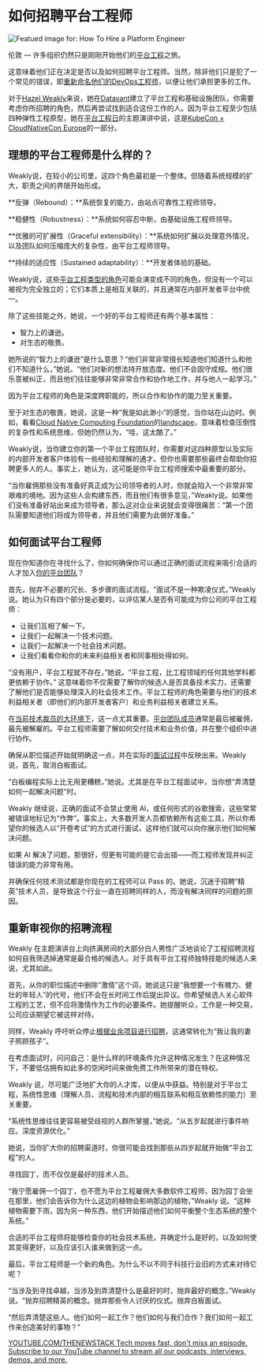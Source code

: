 # 如何招聘平台工程师

![Featued image for: How To Hire a Platform Engineer](https://cdn.thenewstack.io/media/2025/04/dbe64e47-hazel-weakly-kubecon-2025-2-1024x576.jpg)

伦敦 — 许多组织仍然只是刚刚开始他们的[平台工程](https://thenewstack.io/platform-engineering/)之旅。

这意味着他们正在决定是否以及如何招聘平台工程师。当然，除非他们只是犯了一个常见的错误，即[重新命名他们的DevOps工程师](https://thenewstack.io/platform-engineering-wont-kill-the-devops-star/)，以便让他们承担更多的工作。

对于[Hazel Weakly](https://www.linkedin.com/in/hazelweakly/)来说，她在[Datavant](https://www.datavant.com/)建立了平台工程和基础设施团队，你需要考虑你所招聘的角色，然后再尝试找到适合这份工作的人。因为平台工程至少包括四种弹性工程原型，她在[平台工程日](https://events.linuxfoundation.org/kubecon-cloudnativecon-europe/co-located-events/platform-engineering-day/)的主题演讲中说，这是[KubeCon + CloudNativeCon Europe](https://events.linuxfoundation.org/kubecon-cloudnativecon-europe/)的一部分。

## 理想的平台工程师是什么样的？

Weakly说，在较小的公司里，这四个角色最初是一个整体。但随着系统规模的扩大，职责之间的界限开始形成。

**反弹（Rebound）：**系统恢复的能力，由站点可靠性工程师领导。

**稳健性（Robustness）：**系统如何容忍中断，由基础设施工程师领导。

**优雅的可扩展性（Graceful extensibility）：**系统如何扩展以处理意外情况，以及团队如何压缩庞大的复杂性，由平台工程师领导。

**持续的适应性（Sustained adaptability）：**开发者体验的基础。

Weakly说，这些[平台工程类型的角色](https://thenewstack.io/what-makes-the-ideal-platform-engineer/)可能会演变成不同的角色，但没有一个可以被视为完全独立的；它们本质上是相互关联的，并且通常在内部开发者平台中统一。

除了这些技能之外，她说，一个好的平台工程师还有两个基本属性：

- 智力上的谦逊。
- 对生态的敬畏。

她所说的“智力上的谦逊”是什么意思？“他们非常非常擅长知道他们知道什么和他们不知道什么，”她说。“他们对新的想法持开放态度。他们不会固守成规。他们很乐意被纠正，而且他们往往能够非常非常合作和协作地工作，并与他人一起学习。”

因为平台工程师的角色是深度跨职能的，所以合作和协作的能力至关重要。

至于对生态的敬畏，她说，这是一种“我是如此渺小”的感觉，当你站在山边时。例如，看看[Cloud Native Computing Foundation](https://cncf.io/?utm_content=inline+mention)的[landscape](https://landscape.cncf.io/)，意味着检查压倒性的复杂性和系统思维，但她仍然认为，“哇，这太酷了。”

Weakly说，当你建立你的第一个平台工程团队时，你需要对这四种原型以及实际的内部开发者客户体验有一些经验和理解的通才。但你也需要那些最终会帮助你招聘更多人的人。事实上，她认为，这可能是你平台工程师搜索中最重要的部分。

“当你雇佣那些没有准备好真正成为公司领导者的人时，你就会陷入一个非常非常艰难的境地。因为这些人会构建东西，而且他们有很多意见，”Weakly说。如果他们没有准备好站出来成为领导者，那么这对企业来说就会变得很痛苦：“第一个团队需要知道他们将成为领导者，并且他们需要为此做好准备。”

## 如何面试平台工程师

现在你知道你在寻找什么了，你如何确保你可以通过正确的面试流程来吸引合适的人才加入[你的平台团队](https://thenewstack.io/how-a-devops-team-became-a-platform-engineering-team/)？

首先，抛弃不必要的冗长、多步骤的面试流程。“面试不是一种欺凌仪式，”Weakly说。她认为只有四个部分是必要的，以评估某人是否有可能成为你公司的平台工程师：

- 让我们互相了解一下。
- 让我们一起解决一个技术问题。
- 让我们一起解决一个社会技术问题。
- 让我们看看你和你的未来利益相关者和同事相处得如何。

“没有用户，平台工程就不存在，”她说。“平台工程，比工程领域的任何其他学科都更依赖于协作。”
这意味着你不仅需要了解你的候选人是否具备技术实力，还需要了解他们是否能够处理深入的社会技术工作。平台工程师的角色需要与他们的技术利益相关者（即他们的内部开发者客户）和业务利益相关者建立关系。

在[当前技术裁员的大环境下](https://thenewstack.io/how-tech-industry-layoffs-are-impacting-developers/)，这一点尤其重要。[平台团队成员](https://thenewstack.io/how-to-be-an-effective-platform-engineering-team/)通常是最后被雇佣，最先被解雇的。平台工程师需要了解如何交付技术和业务价值，并在整个组织中进行协作。

确保从职位描述开始就明确这一点，并在实际的[面试过程](https://thenewstack.io/how-to-make-tech-interviews-suck-less/)中反映出来。Weakly 说，首先，取消白板面试。

“白板编程实际上比无用更糟糕，”她说。尤其是在平台工程面试中，当你想“弄清楚如何一起解决问题”时。

Weakly 继续说，正确的面试不会禁止使用 AI，或任何形式的谷歌搜索，这些常常被错误地标记为“作弊”。事实上，大多数开发人员都依赖所有这些工具，所以你希望你的候选人以“开卷考试”的方式进行面试，这样他们就可以向你展示他们如何解决问题。

如果 AI 解决了问题，那很好，但更有可能的是它会出错——而工程师发现并纠正错误的能力非常有用。

并确保任何技术测试都是你现在的工程师可以 Pass 的。她说，沉迷于招聘“精英”技术人员，是导致这个行业一直在招聘同样的人，而没有解决同样的问题的原因。

## 重新审视你的招聘流程

Weakly 在主题演讲台上向挤满房间的大部分白人男性广泛地谈论了工程招聘流程如何自我筛选掉通常是最合格的候选人。对于具有平台工程师独特技能的候选人来说，尤其如此。

首先，从你的职位描述中删除“激情”这个词，她说这只是“我想要一个有魄力、健壮的年轻人”的代号，他们不会在长时间工作后提出异议。你希望候选人关心软件工程的工艺，但不应将激情作为工作的必要条件。她提醒听众，工作是一种交易，公司应该期望它被这样对待。

同样，Weakly 呼吁听众停止[根据业余项目进行招聘](https://thenewstack.io/open-source-needs-younger-maintainers-how-can-it-get-them/)，这通常转化为“我让我的妻子照顾孩子”。

在考虑面试时，问问自己：是什么样的环境条件允许这种情况发生？在这种情况下，不要低估拥有如此多的空闲时间来做免费工作所带来的潜在特权。

Weakly 说，尽可能广泛地扩大你的人才库，以便从中获益。特别是对于平台工程，系统性思维（理解人员、流程和技术内部的相互联系和相互依赖性的能力）至关重要。

“系统性思维往往更容易被受歧视的人群所掌握，”她说。“从五岁起就进行事件响应。深度资源优化。”

她说，当你扩大你的招聘渠道时，你很可能会找到那些从四岁起就开始做“平台工程”的人。

寻找园丁，而不仅仅是最好的技术人员。

“我宁愿雇佣一个园丁，也不愿为平台工程雇佣大多数软件工程师，因为园丁会坐在那里，他们会告诉你为什么这边的植物会影响那边的植物，”Weakly 说。“这种植物需要下雨，因为另一种东西，他们开始描述他们如何平衡整个生态系统的整个系统。”

合适的平台工程师将能够检查你的社会技术系统，并确定什么是好的，以及如何使其变得更好，以及应该引入谁来做到这一点。

最后，平台工程师是一个新的角色。为什么不以不同于科技行业旧的方式来对待它呢？

“当涉及到寻找卓越，当涉及到弄清楚什么是最好的时，抛弃最好的概念，”Weakly 说。“抛弃招聘精英的概念。抛弃那些令人讨厌的仪式。抛弃白板面试。

“然后弄清楚这些人。他们如何一起工作？他们如何与我们合作？我们如何一起工作来创造美好的事物？”

[
YOUTUBE.COM/THENEWSTACK
Tech moves fast, don't miss an episode. Subscribe to our YouTube
channel to stream all our podcasts, interviews, demos, and more.
](https://youtube.com/thenewstack?sub_confirmation=1)